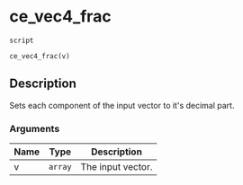 # ce_vec4_frac
`script`
```gml
ce_vec4_frac(v)
```

## Description
Sets each component of the input vector to it's decimal part.

### Arguments
| Name | Type | Description |
| ---- | ---- | ----------- |
| v | `array` | The input vector. |